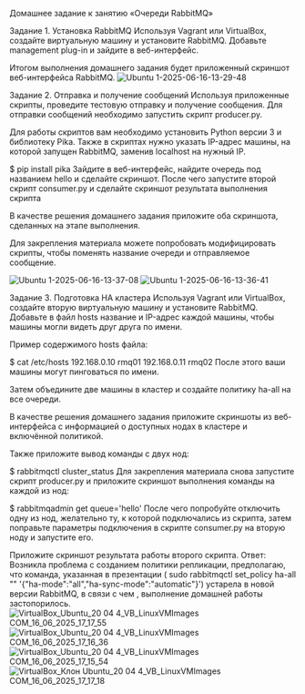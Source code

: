 Домашнее задание к занятию «Очереди RabbitMQ»

Задание 1. Установка RabbitMQ
Используя Vagrant или VirtualBox, создайте виртуальную машину и установите RabbitMQ. Добавьте management plug-in и зайдите в веб-интерфейс.

Итогом выполнения домашнего задания будет приложенный скриншот веб-интерфейса RabbitMQ.
![Ubuntu 1-2025-06-16-13-29-48](https://github.com/user-attachments/assets/4e7268a0-c80a-46a9-8387-c7e2b6161309)


Задание 2. Отправка и получение сообщений
Используя приложенные скрипты, проведите тестовую отправку и получение сообщения. Для отправки сообщений необходимо запустить скрипт producer.py.

Для работы скриптов вам необходимо установить Python версии 3 и библиотеку Pika. Также в скриптах нужно указать IP-адрес машины, на которой запущен RabbitMQ, заменив localhost на нужный IP.

$ pip install pika
Зайдите в веб-интерфейс, найдите очередь под названием hello и сделайте скриншот. После чего запустите второй скрипт consumer.py и сделайте скриншот результата выполнения скрипта

В качестве решения домашнего задания приложите оба скриншота, сделанных на этапе выполнения.

Для закрепления материала можете попробовать модифицировать скрипты, чтобы поменять название очереди и отправляемое сообщение.

![Ubuntu 1-2025-06-16-13-37-08](https://github.com/user-attachments/assets/9a508770-3b1b-403e-9f28-71fcdbb12760)
![Ubuntu 1-2025-06-16-13-36-41](https://github.com/user-attachments/assets/cddba773-e3da-44c9-92f9-433df87982c9)


Задание 3. Подготовка HA кластера
Используя Vagrant или VirtualBox, создайте вторую виртуальную машину и установите RabbitMQ. Добавьте в файл hosts название и IP-адрес каждой машины, чтобы машины могли видеть друг друга по имени.

Пример содержимого hosts файла:

$ cat /etc/hosts
192.168.0.10 rmq01
192.168.0.11 rmq02
После этого ваши машины могут пинговаться по имени.

Затем объедините две машины в кластер и создайте политику ha-all на все очереди.

В качестве решения домашнего задания приложите скриншоты из веб-интерфейса с информацией о доступных нодах в кластере и включённой политикой.

Также приложите вывод команды с двух нод:

$ rabbitmqctl cluster_status
Для закрепления материала снова запустите скрипт producer.py и приложите скриншот выполнения команды на каждой из нод:

$ rabbitmqadmin get queue='hello'
После чего попробуйте отключить одну из нод, желательно ту, к которой подключались из скрипта, затем поправьте параметры подключения в скрипте consumer.py на вторую ноду и запустите его.

Приложите скриншот результата работы второго скрипта.
Ответ:
Возникла проблема с созданием политики репликации, предполагаю, что команда, указанная в презентации ( sudo rabbitmqctl set_policy ha-all "" '{"ha-mode":"all","ha-sync-mode":"automatic"}') устарела в новой версии RabbitMQ, в связи с чем , выполнение домашней работы застопорилось.
![VirtualBox_Ubuntu_20 04 4_VB_LinuxVMImages COM_16_06_2025_17_17_55](https://github.com/user-attachments/assets/c561c627-2675-4f6f-818d-c0142f04f9aa)
![VirtualBox_Ubuntu_20 04 4_VB_LinuxVMImages COM_16_06_2025_17_16_36](https://github.com/user-attachments/assets/b942039f-3a96-42cd-ab7a-94c3ec68ecbf)
![VirtualBox_Ubuntu_20 04 4_VB_LinuxVMImages COM_16_06_2025_17_15_54](https://github.com/user-attachments/assets/73ba9c0c-b22e-409d-880c-86a836fc4b5b)
![VirtualBox_Клон Ubuntu_20 04 4_VB_LinuxVMImages COM_16_06_2025_17_17_18](https://github.com/user-attachments/assets/a2e7df8f-1bf3-401c-bc1a-42ff1b02e2fd)
